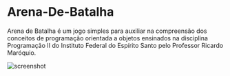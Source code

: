 # Arena-De-Batalha
Arena de Batalha é um jogo simples para auxiliar na compreensão dos conceitos de programação orientada a objetos ensinados na disciplina Programação II do Instituto Federal do Espírito Santo pelo Professor Ricardo Maróquio.

![screenshot](https://github.com/matheusd-oliveira/Arena-De-Batalha/assets/83679816/86ed1aed-f1fb-437d-bde8-e7b9eab4e32d)
